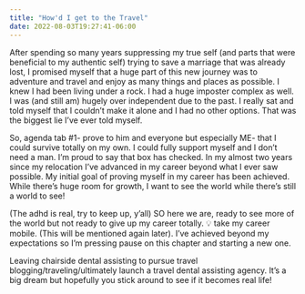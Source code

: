 ```yaml
---
title: "How'd I get to the Travel"
date: 2022-08-03T19:27:41-06:00
---
```


After spending so many years suppressing my true self  (and parts that were beneficial to my authentic self) trying to save a marriage that was already lost, I promised myself that a huge part of this new journey was to adventure and travel and enjoy as many things and places as possible. I knew I had been living under a rock. I had a huge imposter complex as well. I was (and still am) hugely over independent due to the past. I really sat and told myself that I couldn’t make it alone and I had no other options. That was the biggest lie I’ve ever told myself.  

So, agenda tab #1- prove to him and everyone but especially ME- that I could survive totally on my own. I could fully support myself and I don’t need a man. I’m proud to say that box has checked. In my almost two years since my relocation I’ve advanced in my career beyond what I ever saw possible. My initial goal of proving myself in my career has been achieved. While there’s huge room for growth, I want to see the world while there’s still a world to see!  

(The adhd is real, try to keep up, y’all) SO here we are, ready to see more of the world but not ready to give up my career totally. 💡 take my career mobile. (This will be mentioned again later). I’ve achieved beyond my expectations so I’m pressing pause on this chapter and starting a new one.  

Leaving chairside dental assisting to pursue travel blogging/traveling/ultimately launch a travel dental assisting agency. It’s a big dream but hopefully you stick around to see if it becomes real life!  
